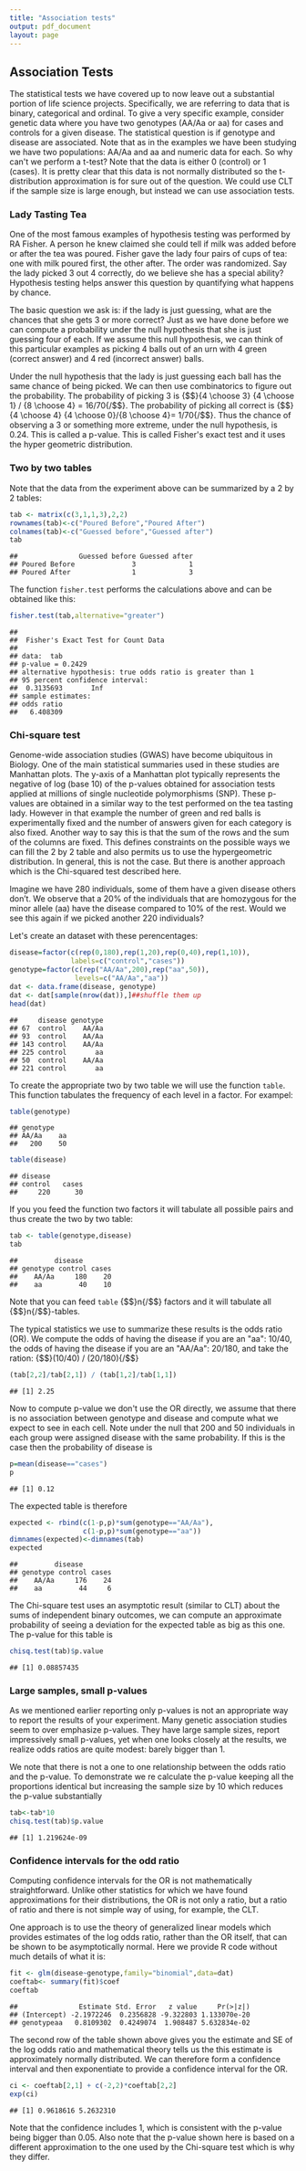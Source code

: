 ```yaml
---
title: "Association tests"
output: pdf_document
layout: page
---
```






## Association Tests

The statistical tests we have covered up to now leave out a substantial portion of life science projects. Specifically, we are referring to data that is binary, categorical and ordinal. To give a very specific example, consider genetic data where you have two genotypes (AA/Aa or aa) for cases and controls for a given disease. The statistical question is if genotype and disease are associated. Note that as in the examples we have been studying we have two populations: AA/Aa and aa and  numeric data for each. So why can't we perform a t-test? Note that the data is either 0 (control) or 1 (cases). It is pretty clear that this data is not normally distributed so the t-distribution approximation is for sure out of the question. We could use CLT if the sample size is large enough, but instead we can use association tests.

### Lady Tasting Tea

One of the most famous examples of hypothesis testing was performed by RA Fisher. A person he knew claimed she could tell if milk was added before or after the tea was poured. Fisher gave the lady four pairs of cups of tea: one with milk poured first, the other after. The order was randomized. Say the lady picked 3 out 4 correctly, do we believe she has a special ability? Hypothesis testing helps answer this question by quantifying what happens by chance.

The basic question we ask is: if the lady is just guessing, what are the chances that she gets 3 or more correct? Just as we have done before we can compute a probability under the null hypothesis that she is just guessing four of each. If we assume this null hypothesis, we can think of this particular examples as picking 4 balls out of an urn with 4 green (correct answer) and 4 red (incorrect answer) balls. 

Under the null hypothesis that the lady is just guessing each ball has the same chance of being picked. We can then use combinatorics to figure out the probability. The probability of picking 3 is {$$}{4 \choose 3} {4 \choose 1} / {8 \choose 4} = 16/70{/$$}. The probability of picking all correct is {$$}{4 \choose 4} {4 \choose 0}/{8 \choose 4}= 1/70{/$$}. Thus the chance of observing a 3 or something more extreme, under the null hypothesis, is 0.24. This is called a p-value. This is called Fisher's exact test and it uses the hyper geometric distribution.

### Two by two tables

Note that the data from the experiment above can be summarized by a 2 by 2 tables:


```r
tab <- matrix(c(3,1,1,3),2,2)
rownames(tab)<-c("Poured Before","Poured After")
colnames(tab)<-c("Guessed before","Guessed after")
tab
```

```
##               Guessed before Guessed after
## Poured Before              3             1
## Poured After               1             3
```

The function `fisher.test` performs the calculations above and can be obtained like this:


```r
fisher.test(tab,alternative="greater")
```

```
## 
## 	Fisher's Exact Test for Count Data
## 
## data:  tab
## p-value = 0.2429
## alternative hypothesis: true odds ratio is greater than 1
## 95 percent confidence interval:
##  0.3135693       Inf
## sample estimates:
## odds ratio 
##   6.408309
```

### Chi-square test

Genome-wide association studies (GWAS) have become ubiquitous in Biology. One of the main statistical summaries used in these studies are Manhattan plots. The y-axis of a Manhattan plot typically represents the negative of log (base 10) of the p-values obtained for association tests applied at millions of single nucleotide polymorphisms (SNP). These p-values are obtained in a similar way to the test performed on the tea tasting lady. However in that example the number of green and red balls is experimentally fixed and the number of answers given for each category is also fixed. Another way to say this is that the sum of the rows and the sum of the columns are fixed. This defines constraints on the possible ways we can fill the 2 by 2 table and also permits us to use the hypergeometric distribution. In general, this is not the case. But there is another approach which is the Chi-squared test described here.

Imagine we have 280 individuals, some of them have a given disease others don’t. We observe that a 20% of the individuals that are homozygous for the minor allele (aa) have the disease compared to 10% of the rest. Would we see this again if we picked another 220 individuals?

Let's create an dataset with these perencentages:


```r
disease=factor(c(rep(0,180),rep(1,20),rep(0,40),rep(1,10)),
               labels=c("control","cases"))
genotype=factor(c(rep("AA/Aa",200),rep("aa",50)),
                levels=c("AA/Aa","aa"))
dat <- data.frame(disease, genotype)
dat <- dat[sample(nrow(dat)),]##shuffle them up
head(dat)
```

```
##     disease genotype
## 67  control    AA/Aa
## 93  control    AA/Aa
## 143 control    AA/Aa
## 225 control       aa
## 50  control    AA/Aa
## 221 control       aa
```

To create the appropriate two by two table we will use the function `table`. This function tabulates the frequency of each level in a factor. For exampel:


```r
table(genotype)
```

```
## genotype
## AA/Aa    aa 
##   200    50
```

```r
table(disease)
```

```
## disease
## control   cases 
##     220      30
```

If you you feed the function two factors it will tabulate all possible pairs and thus create the two by two table:


```r
tab <- table(genotype,disease)
tab
```

```
##         disease
## genotype control cases
##    AA/Aa     180    20
##    aa         40    10
```

Note that you can feed `table` {$$}n{/$$} factors and it will tabulate all {$$}n{/$$}-tables.

The typical statistics we use to summarize these results is the odds ratio (OR). We compute the odds of having the disease if you are an "aa": 10/40, the odds of having the disease if you are an "AA/Aa": 20/180, and take the ration: {$$}(10/40) / (20/180){/$$} 


```r
(tab[2,2]/tab[2,1]) / (tab[1,2]/tab[1,1])
```

```
## [1] 2.25
```

Now to compute p-value we don't use the OR directly, we assume that there is no association between genotype and disease and compute what we expect to see in each cell. Note under the null that 200 and 50 individuals in each group were assigned disease with the same probability. If this is the case then the probability of disease is


```r
p=mean(disease=="cases")
p
```

```
## [1] 0.12
```

The expected table is therefore


```r
expected <- rbind(c(1-p,p)*sum(genotype=="AA/Aa"),
                  c(1-p,p)*sum(genotype=="aa"))
dimnames(expected)<-dimnames(tab)
expected
```

```
##         disease
## genotype control cases
##    AA/Aa     176    24
##    aa         44     6
```

The Chi-square test uses an asymptotic result (similar to CLT) about the sums of independent binary outcomes, we can compute an approximate probability of seeing a deviation for the expected table as big as this one. The p-value for this table is 


```r
chisq.test(tab)$p.value
```

```
## [1] 0.08857435
```

### Large samples, small p-values

As we mentioned earlier reporting only p-values is not an appropriate way to report the results of your experiment. Many genetic association studies seem to over emphasize p-values. They have large sample sizes, report impressively small p-values, yet when one looks closely at the results, we realize odds ratios are quite modest: barely bigger than 1.

We note that there is not a one to one relationship between the odds ratio and the p-value. To demonstrate we re calculate the p-value keeping all the proportions identical but increasing the sample size by 10 which reduces the p-value substantially


```r
tab<-tab*10
chisq.test(tab)$p.value
```

```
## [1] 1.219624e-09
```

### Confidence intervals for the odd ratio

Computing confidence intervals for the OR is not mathematically straightforward. Unlike other statistics for which we have found approximations for their distributions, the OR is not only a ratio, but a ratio of ratio and there is not simple way of using, for example, the CLT.
 
 One approach is to use the theory of generalized linear models which provides estimates of the log odds ratio, rather than the OR itself, that can be shown to be asymptotically normal. Here we provide R code without much details of what it is:
  

```r
fit <- glm(disease~genotype,family="binomial",data=dat)
coeftab<- summary(fit)$coef
coeftab
```

```
##               Estimate Std. Error   z value     Pr(>|z|)
## (Intercept) -2.1972246  0.2356828 -9.322803 1.133070e-20
## genotypeaa   0.8109302  0.4249074  1.908487 5.632834e-02
```

The second row of the table shown above gives you the estimate and SE of the log odds ratio and mathematical theory tells us the this estimate is approximately normally distributed. We can therefore form a confidence interval and then exponentiate to provide a confidence interval for the OR.


```r
ci <- coeftab[2,1] + c(-2,2)*coeftab[2,2]
exp(ci)
```

```
## [1] 0.9618616 5.2632310
```

Note that the confidence includes 1, which is consistent with the p-value being bigger than 0.05. Also note that the p-value shown here is based on a different approximation to the one used by the Chi-square test which is why they differ.

